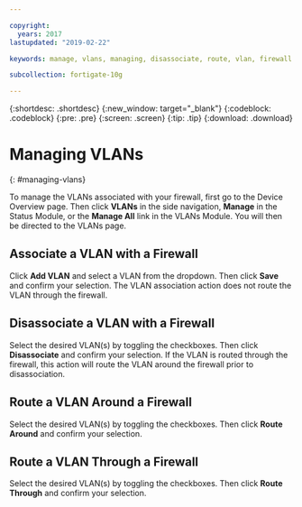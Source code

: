 ```yaml
---

copyright:
  years: 2017
lastupdated: "2019-02-22"

keywords: manage, vlans, managing, disassociate, route, vlan, firewall

subcollection: fortigate-10g

---
```


{:shortdesc: .shortdesc}
{:new_window: target="_blank"}
{:codeblock: .codeblock}
{:pre: .pre}
{:screen: .screen}
{:tip: .tip}
{:download: .download}

# Managing VLANs
{: #managing-vlans}

To manage the VLANs associated with your firewall, first go to the Device Overview page.  Then click **VLANs** in the side navigation, **Manage** in the Status Module, or the **Manage All** link in the VLANs Module. You will then be directed to the VLANs page.

## Associate a VLAN with a Firewall

Click **Add VLAN** and select a VLAN from the dropdown. Then click **Save** and confirm your selection.
The VLAN association action does not route the VLAN through the firewall.

## Disassociate a VLAN with a Firewall

Select the desired VLAN(s) by toggling the checkboxes. Then click **Disassociate** and confirm your selection.
If the VLAN is routed through the firewall, this action will route the VLAN around the firewall prior to disassociation.

## Route a VLAN Around a Firewall

Select the desired VLAN(s) by toggling the checkboxes. Then click **Route Around** and confirm your selection.

## Route a VLAN Through a Firewall

Select the desired VLAN(s) by toggling the checkboxes. Then click **Route Through** and confirm your selection.

